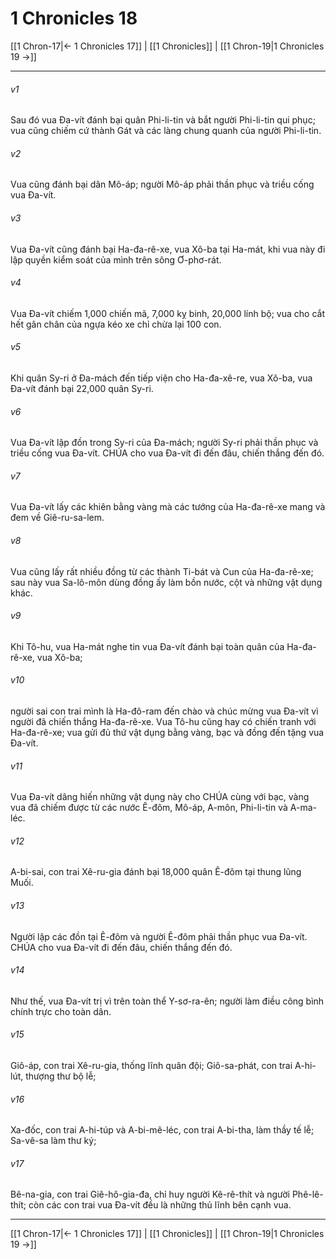 # 1 Chronicles 18

[[1 Chron-17|← 1 Chronicles 17]] | [[1 Chronicles]] | [[1 Chron-19|1 Chronicles 19 →]]
***



###### v1 
Sau đó vua Đa-vít đánh bại quân Phi-li-tin và bắt người Phi-li-tin qui phục; vua cũng chiếm cứ thành Gát và các làng chung quanh của người Phi-li-tin. 

###### v2 
Vua cũng đánh bại dân Mô-áp; người Mô-áp phải thần phục và triều cống vua Đa-vít. 

###### v3 
Vua Đa-vít cũng đánh bại Ha-đa-rê-xe, vua Xô-ba tại Ha-mát, khi vua này đi lập quyền kiểm soát của mình trên sông Ơ-phơ-rát. 

###### v4 
Vua Đa-vít chiếm 1,000 chiến mã, 7,000 kỵ binh, 20,000 lính bộ; vua cho cắt hết gân chân của ngựa kéo xe chỉ chừa lại 100 con. 

###### v5 
Khi quân Sy-ri ở Đa-mách đến tiếp viện cho Ha-đa-xê-re, vua Xô-ba, vua Đa-vít đánh bại 22,000 quân Sy-ri. 

###### v6 
Vua Đa-vít lập đồn trong Sy-ri của Đa-mách; người Sy-ri phải thần phục và triều cống vua Đa-vít. CHÚA cho vua Đa-vít đi đến đâu, chiến thắng đến đó. 

###### v7 
Vua Đa-vít lấy các khiên bằng vàng mà các tướng của Ha-đa-rê-xe mang và đem về Giê-ru-sa-lem. 

###### v8 
Vua cũng lấy rất nhiều đồng từ các thành Ti-bát và Cun của Ha-đa-rê-xe; sau này vua Sa-lô-môn dùng đồng ấy làm bồn nước, cột và những vật dụng khác. 

###### v9 
Khi Tô-hu, vua Ha-mát nghe tin vua Đa-vít đánh bại toàn quân của Ha-đa-rê-xe, vua Xô-ba; 

###### v10 
người sai con trai mình là Ha-đô-ram đến chào và chúc mừng vua Đa-vít vì người đã chiến thắng Ha-đa-rê-xe. Vua Tô-hu cũng hay có chiến tranh với Ha-đa-rê-xe; vua gửi đủ thứ vật dụng bằng vàng, bạc và đồng đến tặng vua Đa-vít. 

###### v11 
Vua Đa-vít dâng hiến những vật dụng này cho CHÚA cùng với bạc, vàng vua đã chiếm được từ các nước Ê-đôm, Mô-áp, A-môn, Phi-li-tin và A-ma-léc. 

###### v12 
A-bi-sai, con trai Xê-ru-gia đánh bại 18,000 quân Ê-đôm tại thung lũng Muối. 

###### v13 
Người lập các đồn tại Ê-đôm và người Ê-đôm phải thần phục vua Đa-vít. CHÚA cho vua Đa-vít đi đến đâu, chiến thắng đến đó. 

###### v14 
Như thế, vua Đa-vít trị vì trên toàn thể Y-sơ-ra-ên; người làm điều công bình chính trực cho toàn dân. 

###### v15 
Giô-áp, con trai Xê-ru-gia, thống lĩnh quân đội; Giô-sa-phát, con trai A-hi-lút, thượng thư bộ lễ; 

###### v16 
Xa-đốc, con trai A-hi-túp và A-bi-mê-léc, con trai A-bi-tha, làm thầy tế lễ; Sa-vê-sa làm thư ký; 

###### v17 
Bê-na-gia, con trai Giê-hô-gia-đa, chỉ huy người Kê-rê-thít và người Phê-lê-thít; còn các con trai vua Đa-vít đều là những thủ lĩnh bên cạnh vua.

***
[[1 Chron-17|← 1 Chronicles 17]] | [[1 Chronicles]] | [[1 Chron-19|1 Chronicles 19 →]]
